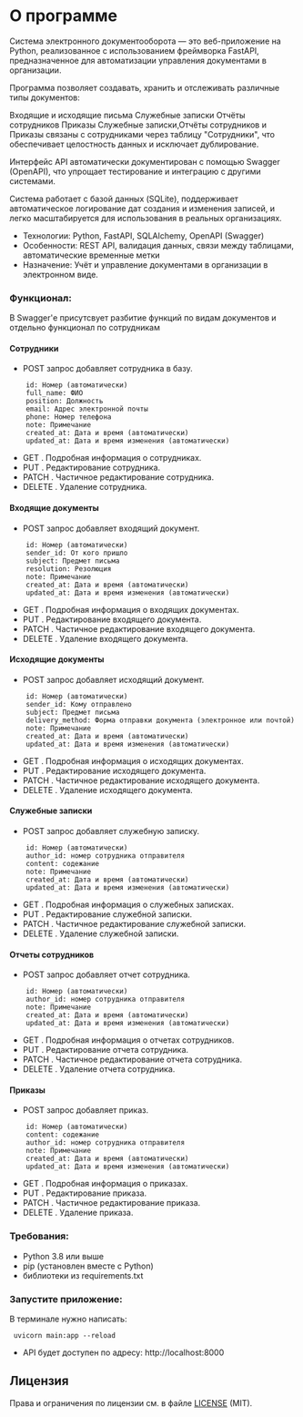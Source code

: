 # О программе
Система электронного документооборота — это веб-приложение на Python, реализованное с использованием фреймворка FastAPI, предназначенное для автоматизации управления документами в организации.

Программа позволяет создавать, хранить и отслеживать различные типы документов:

Входящие и исходящие письма
Служебные записки
Отчёты сотрудников
Приказы
Служебные записки,Отчёты сотрудников и Приказы связаны с сотрудниками через таблицу "Сотрудники", что обеспечивает целостность данных и исключает дублирование.

Интерфейс API автоматически документирован с помощью Swagger (OpenAPI), что упрощает тестирование и интеграцию с другими системами.

Система работает с базой данных (SQLite), поддерживает автоматическое логирование дат создания и изменения записей, и легко масштабируется для использования в реальных организациях.

- Технологии: Python, FastAPI, SQLAlchemy, OpenAPI (Swagger)
- Особенности: REST API, валидация данных, связи между таблицами, автоматические временные метки
- Назначение: Учёт и управление документами в организации в электронном виде.

### Функционал:

В Swagger'е присутсвует разбитие функций по видам документов и отдельно функционал по сотрудникам

#### Сотрудники
- POST запрос добавляет сотрудника в базу.

```
    id: Номер (автоматически)
    full_name: ФИО
    position: Должность
    email: Адрес электронной почты
    phone: Номер телефона
    note: Примечание
    created_at: Дата и время (автоматически)
    updated_at: Дата и время изменения (автоматически)
```

- GET .
Подробная информация о сотрудниках.
- PUT .
Редактирование сотрудника.
- PATCH .
Частичное редактирование сотрудника.
- DELETE .
Удаление сотрудника.


#### Входящие документы
- POST запрос добавляет входящий документ.

```
    id: Номер (автоматически)
    sender_id: От кого пришло
    subject: Предмет письма
    resolution: Резолюция
    note: Примечание
    created_at: Дата и время (автоматически)
    updated_at: Дата и время изменения (автоматически)
```

- GET .
Подробная информация о входящих документах.
- PUT .
Редактирование входящего документа.
- PATCH .
Частичное редактирование входящего документа.
- DELETE .
Удаление входящего документа.

#### Исходящие документы
- POST запрос добавляет исходящий документ.

```
    id: Номер (автоматически)
    sender_id: Кому отправлено
    subject: Предмет письма
    delivery_method: Форма отправки документа (электронное или почтой)
    note: Примечание
    created_at: Дата и время (автоматически)
    updated_at: Дата и время изменения (автоматически)
```

- GET .
Подробная информация о исходящих документах.
- PUT .
Редактирование исходящего документа.
- PATCH .
Частичное редактирование исходящего документа.
- DELETE .
Удаление исходящего документа.

#### Служебные записки
- POST запрос добавляет служебную записку.

```
    id: Номер (автоматически)
    author_id: номер сотрудника отправителя
    content: содежание
    note: Примечание
    created_at: Дата и время (автоматически)
    updated_at: Дата и время изменения (автоматически)
```

- GET .
Подробная информация о служебных записках.
- PUT .
Редактирование служебной записки.
- PATCH .
Частичное редактирование служебной записки.
- DELETE .
Удаление служебной записки.

#### Отчеты сотрудников
- POST запрос добавляет отчет сотрудника.

```
    id: Номер (автоматически)
    author_id: номер сотрудника отправителя
    note: Примечание
    created_at: Дата и время (автоматически)
    updated_at: Дата и время изменения (автоматически)
```

- GET .
Подробная информация о отчетах сотрудников.
- PUT .
Редактирование отчета сотрудника.
- PATCH .
Частичное редактирование отчета сотрудника.
- DELETE .
Удаление отчета сотрудника.
#### Приказы
- POST запрос добавляет приказ.

```
    id: Номер (автоматически)
    content: содежание
    author_id: номер сотрудника отправителя
    note: Примечание
    created_at: Дата и время (автоматически)
    updated_at: Дата и время изменения (автоматически)
```

- GET .
Подробная информация о приказах.
- PUT .
Редактирование приказа.
- PATCH .
Частичное редактирование приказа.
- DELETE .
Удаление приказа.

### Требования:
- Python 3.8 или выше
- pip (установлен вместе с Python)
- библиотеки из requirements.txt

### Запустите приложение:
В терминале нужно написать:
```
 uvicorn main:app --reload
```
- API будет доступен по адресу: http://localhost:8000

## Лицензия

Права и ограничения по лицензии см. в файле [LICENSE](LICENSE.md) (MIT).
